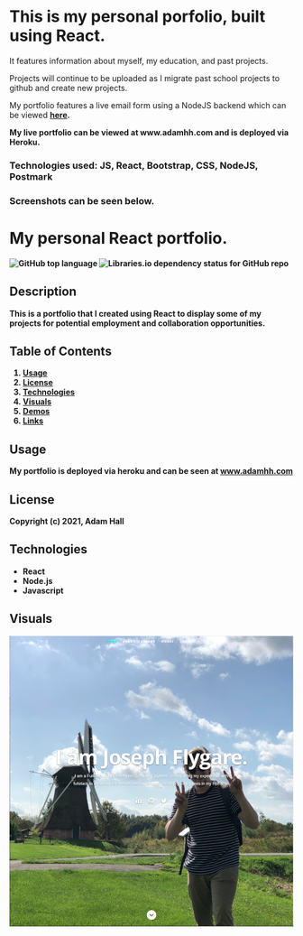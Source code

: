 <h1> This is my personal porfolio, built using React. </h1>
<p> It features information about myself, my education, and past projects.</p>
<p> Projects will continue to be uploaded as I migrate past school projects to github and create new projects.</p>
<p> My portfolio features a live email form using a NodeJS backend which can be viewed <strong><a href="https://github.com/adamhh/my-react-profile-backend" target="_blank">here</a>.</p>
<p> My live portfolio can be viewed at www.adamhh.com and is deployed via Heroku.</p>
<h3> Technologies used: JS, React, Bootstrap, CSS, NodeJS, Postmark </h3>
<h3> Screenshots can be seen below.</h3>


# My personal React portfolio.


![GitHub top language](https://img.shields.io/github/languages/top/kbnewlon/project3) ![Libraries.io dependency status for GitHub repo](https://img.shields.io/badge/license-MIT_License-yellowgreen)


## Description
This is a portfolio that I created using React to display some of my projects for potential employment and collaboration opportunities.


## **Table of Contents**

1. [Usage](#usage)
2. [License](#license)
4. [Technologies](#technologies)
5. [Visuals](#visuals)
6. [Demos](#demos)
7. [Links](#links)


## **Usage**
My portfolio is deployed via heroku and can be seen at www.adamhh.com


## **License**
Copyright (c) 2021, Adam Hall

## **Technologies**
* React
* Node.js
* Javascript

## **Visuals**
![screenshot](public/images/portfolio/screenshot.png)
